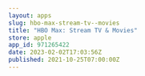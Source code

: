 ```yaml
---
layout: apps
slug: hbo-max-stream-tv--movies
title: "HBO Max: Stream TV & Movies"
store: apple
app_id: 971265422
date: 2023-02-02T17:03:56Z
published: 2021-10-25T07:00:00Z
---
```

